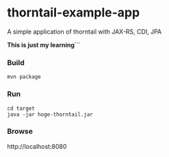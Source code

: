 # thorntail-example-app
A simple application of thorntail with JAX-RS, CDI, JPA 

**This is just my learning**```

### Build

```
mvn package
```

### Run

```
cd target
java -jar hoge-thorntail.jar 
```

### Browse

http://localhost:8080

